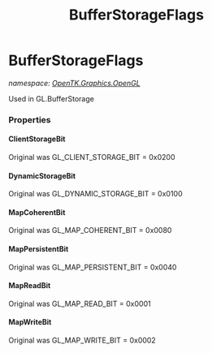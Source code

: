 ﻿---
title: BufferStorageFlags
---

# BufferStorageFlags
_namespace: [OpenTK.Graphics.OpenGL](N-OpenTK.Graphics.OpenGL.html)_

Used in GL.BufferStorage



### Properties

#### ClientStorageBit
Original was GL_CLIENT_STORAGE_BIT = 0x0200
#### DynamicStorageBit
Original was GL_DYNAMIC_STORAGE_BIT = 0x0100
#### MapCoherentBit
Original was GL_MAP_COHERENT_BIT = 0x0080
#### MapPersistentBit
Original was GL_MAP_PERSISTENT_BIT = 0x0040
#### MapReadBit
Original was GL_MAP_READ_BIT = 0x0001
#### MapWriteBit
Original was GL_MAP_WRITE_BIT = 0x0002

